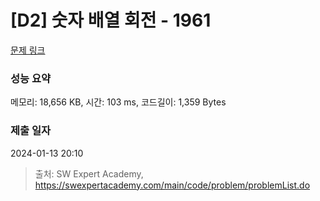 # [D2] 숫자 배열 회전 - 1961 

[문제 링크](https://swexpertacademy.com/main/code/problem/problemDetail.do?contestProbId=AV5Pq-OKAVYDFAUq) 

### 성능 요약

메모리: 18,656 KB, 시간: 103 ms, 코드길이: 1,359 Bytes

### 제출 일자

2024-01-13 20:10



> 출처: SW Expert Academy, https://swexpertacademy.com/main/code/problem/problemList.do